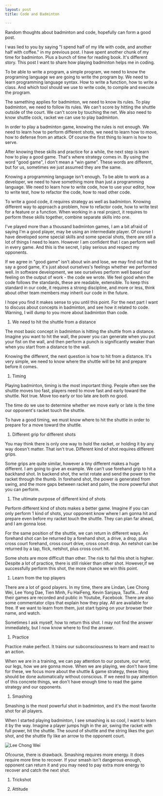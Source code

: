 ```yaml
---
layout: post
title: Code and Badminton

---
```

Random thoughts about badminton and code, hopefully can form a good post.

I was lied to you by saying "I spend half of my life with code, and another half
with coffee." in my previous post. I have spent another chunk of my time for
badminton. Plus a bunch of time for reading book. It's different story. This post
I want to share how playing badminton helps me in coding.

To be able to write a program, a simple program, we need to know the
programing language we are going to write the program by. We need to learn
programming language syntax. How to write a function, how to write a class. And
which tool should we use to write code, to compile and execute the program.

The samething applies for badminton, we need to know its rules. To play badminton,
we need to follow its rules. We can't score by hitting the shuttle outside of
the court. We can't score by touching the net. We also need to know shuttle cock,
racket we can use to play badminton.

In order to play a badminton game, knowing the rules is not enough. We need to
learn how to perform different shots, we need to learn how to move, how to
defense from an attack. Of course the first thing to learn is how to serve.

After knowing these skills and practice for a while, the next step is learn how
to play a good game. That's where strategy comes in. By using the word "good
game", I don't mean a "win game". These words are different, but for us,
sometimes we just assumed they are the same.

Knowing a programming language isn't enough. To be able to work as a developer,
we need to have something more than just a programming language. We need to learn
how to write code, how to use your editor, how to write test, how to refactor the
code, how to read other code.

To write a good code, it requires strategy as well as badminton.
Knowing different way to approach a problem, how to refactor code, how to write
test for a feature or a function. When working in a real project, it requires to
perform these skills together, combine separate skills into one.

I've played more than a thousand badminton games, I am a bit afraid of saying I'm
a good player, may be using an intermediate player.
Of course I have developed some special skills and some special shots, there are
still a lot of things I need to learn. However I am confident that I can perform
well in every game. And this is the secret, I play serious and respect my
opponents.

If we agree in "good game" isn't about win and lose, we may find out that to say
a good game, it's just about ourselves's feelings whether we performed well.
In software development, we see ourselves perform well based our feeling on the output
of work - the code we wrote. We feel good when the code follows the standards,
these are readable, extensible. To keep this standard in our code, it requires a
strong discipline, and more or less, think about other team members may inherit
our code in the future.

I hope you find it makes sense to you until this point. For the next part I want
to discuss about concepts in badminton, and see how it related to code. Warning,
I will dump to you more about badminton than code.

1. We need to hit the shuttle from a distance

  The most basic concept in badminton is hitting the shuttle from a distance.
  Imagine you want to hit the wall, the power you can generate when you put
  your fist on the wall, and then perform a punch is significantly weaker
  than when you start from a distance to the wall.

  Knowing the different, the next question is how to hit from a distance. It's
  very simple, we need to know where the shuttle will be hit and prepare before
  it comes.

1. Timing

  Playing badminton, timing is the most important thing.
  People often see the shuttle moves too fast, players need to move fast and
  early toward the shuttle. Not true. Move too early or too late are both no
  good.

  The time do we use to determine whether we move early or late is the time our
  opponent's racket touch the shuttle.

  To have a good timing, we must know where to hit the shuttle in order to
  prepare for a move toward the shuttle.

1. Different grip for different shots

  You may think there is only one way to hold the racket, or holding it by any
  way doesn't matter. That isn't true. Different kind of shot requires different
  grips.

  Some grips are quite similar, however a tiny different makes a huge different.
  I am going to give an example. We can't use forehand grip to hit a backhand
  shot. In backend shot, the wrist rotate and send the power to the racket through
  the thumb. In forehand shot, the power is generated from swing, and the more
  gaps between racket and palm, the more powerful shot you can perform.

1. The ultimate purpose of different kind of shots

  Perform different kind of shots makes a better game. Imagine if you can only
  perform 1 kind of shots, your opponent know where I am gonna hit and prepare
  even before my racket touch the shuttle. They can plan far ahead, and I am
  gonna lose.

  For the same position of the shuttle, we can return in different ways. An
  forehand shot can be returned by a forehand shot, a drive, a drop, plus cross
  court forehand, cross court drive, cross court drop. An netshot can be returned
  by a tap, flick, netshot, plus cross court hit.

  Some shots are more difficult than other. The risk to fail this shot is higher.
  Despite a lot of practice, there is still riskier than other shot. However,if we
  successfully perform this shot, the more chance we win this point.

1. Learn from the top players

  There are a lot of good players. In my time, there are Lindan, Lee Chong Wei,
  Lee Yong Dae, Tien Minh, Fu HaiFeng, Kevin Sanjaya, Taufik... And their games
  are recorded and public in Youtube, Facebook. There are also some commentator
  clips that explain how they play. All are available for free. If we want to
  learn from them, just start typing on your browser their name, and watch.

  Sometimes I ask myself, how to return this shot. I may not find the answer
  immediately, but I now know where to find the answer.

1. Practice
  
  Practice make perfect. It trains our subconsciousness to learn and react to an
  action.

  When we are in a training, we can pay attention to our posture, our wrist, our
  legs, how we are gonna move. When we are playing, we don't have time for these,
  we focus more about the shuttle & game strategy, these thing should be done
  automatically without conscious. If we need to pay attention of this concrete
  things, we don't have enough time to read the game strategy and our opponents.

1. Smashing

  Smashing is the most powerful shot in badminton, and it's the most favorite
  shot for all players.

  When I started playing badminton, I see smashing is so cool, I want to learn it
  by the way. Imagine a player jumps high in the air, swing the racket with full
  power, hit the shuttle. The sound of shuttle and the string likes the gun shot,
  and the shuttle fly like an arrow to the opponent court.

  ![Lee Chong Wei](https://media.giphy.com/media/qUaPDSUF5wVos/giphy.gif)

  Ofcourse, there is drawback. Smashing requires more energy. It does require
  more time to recover. If your smash isn't dangerous enough, opponent can return
  it and you may need to pay extra more energy to recover and catch the next shot.

1. Trickshot

1. Attitude
